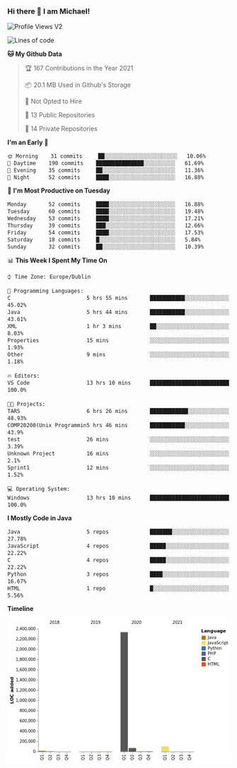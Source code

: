 ### Hi there 👋 I am Michael!

![Profile Views V2](https://komarev.com/ghpvc/?username=AppDevMichael)

<!--START_SECTION:waka-->
![Lines of code](https://img.shields.io/badge/From%20Hello%20World%20I%27ve%20Written-2.5%20million%20lines%20of%20code-blue)

**🐱 My Github Data** 

> 🏆 167 Contributions in the Year 2021
 > 
> 📦 20.1 MB Used in Github's Storage 
 > 
> 🚫 Not Opted to Hire
 > 
> 📜 13 Public Repositories 
 > 
> 🔑 14 Private Repositories  
 > 
**I'm an Early 🐤** 

```text
🌞 Morning    31 commits     ██░░░░░░░░░░░░░░░░░░░░░░░   10.06% 
🌆 Daytime    190 commits    ███████████████░░░░░░░░░░   61.69% 
🌃 Evening    35 commits     ██░░░░░░░░░░░░░░░░░░░░░░░   11.36% 
🌙 Night      52 commits     ████░░░░░░░░░░░░░░░░░░░░░   16.88%

```
📅 **I'm Most Productive on Tuesday** 

```text
Monday       52 commits     ████░░░░░░░░░░░░░░░░░░░░░   16.88% 
Tuesday      60 commits     ████░░░░░░░░░░░░░░░░░░░░░   19.48% 
Wednesday    53 commits     ████░░░░░░░░░░░░░░░░░░░░░   17.21% 
Thursday     39 commits     ███░░░░░░░░░░░░░░░░░░░░░░   12.66% 
Friday       54 commits     ████░░░░░░░░░░░░░░░░░░░░░   17.53% 
Saturday     18 commits     █░░░░░░░░░░░░░░░░░░░░░░░░   5.84% 
Sunday       32 commits     ██░░░░░░░░░░░░░░░░░░░░░░░   10.39%

```


📊 **This Week I Spent My Time On** 

```text
⌚︎ Time Zone: Europe/Dublin

💬 Programming Languages: 
C                        5 hrs 55 mins       ███████████░░░░░░░░░░░░░░   45.02% 
Java                     5 hrs 44 mins       ███████████░░░░░░░░░░░░░░   43.61% 
XML                      1 hr 3 mins         ██░░░░░░░░░░░░░░░░░░░░░░░   8.03% 
Properties               15 mins             ░░░░░░░░░░░░░░░░░░░░░░░░░   1.93% 
Other                    9 mins              ░░░░░░░░░░░░░░░░░░░░░░░░░   1.18%

🔥 Editors: 
VS Code                  13 hrs 10 mins      █████████████████████████   100.0%

🐱‍💻 Projects: 
TARS                     6 hrs 26 mins       ████████████░░░░░░░░░░░░░   48.93% 
COMP20200(Unix Programmin5 hrs 46 mins       ███████████░░░░░░░░░░░░░░   43.9% 
test                     26 mins             ░░░░░░░░░░░░░░░░░░░░░░░░░   3.39% 
Unknown Project          16 mins             ░░░░░░░░░░░░░░░░░░░░░░░░░   2.1% 
Sprint1                  12 mins             ░░░░░░░░░░░░░░░░░░░░░░░░░   1.52%

💻 Operating System: 
Windows                  13 hrs 10 mins      █████████████████████████   100.0%

```

**I Mostly Code in Java** 

```text
Java                     5 repos             ███████░░░░░░░░░░░░░░░░░░   27.78% 
JavaScript               4 repos             █████░░░░░░░░░░░░░░░░░░░░   22.22% 
C                        4 repos             █████░░░░░░░░░░░░░░░░░░░░   22.22% 
Python                   3 repos             ████░░░░░░░░░░░░░░░░░░░░░   16.67% 
HTML                     1 repo              █░░░░░░░░░░░░░░░░░░░░░░░░   5.56%

```


**Timeline**

![Chart not found](https://raw.githubusercontent.com/AppDevMichael/AppDevMichael/master/charts/bar_graph.png) 


<!--END_SECTION:waka-->

